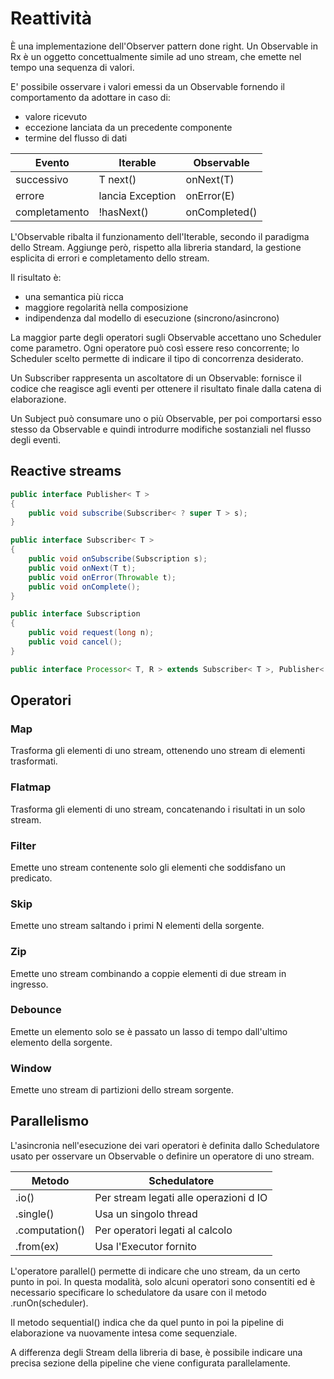 # Reattività

È una implementazione dell'Observer pattern done right. Un Observable in Rx è un oggetto concettualmente simile ad uno stream, che emette nel tempo una sequenza di valori.

E' possibile osservare i valori emessi da un Observable fornendo il comportamento da adottare in caso di:

*   valore ricevuto
*   eccezione lanciata da un precedente componente
*   termine del flusso di dati

| Evento        | Iterable         | Observable    |
| ------------- | ---------------- | ------------- |
| successivo    | T next()         | onNext(T)     |
| errore        | lancia Exception | onError(E)    |
| completamento | !hasNext()       | onCompleted() |

L'Observable ribalta il funzionamento dell'Iterable, secondo il paradigma dello Stream. Aggiunge però, rispetto alla libreria standard, la gestione esplicita di errori e completamento dello stream.

Il risultato è:

*   una semantica più ricca
*   maggiore regolarità nella composizione
*   indipendenza dal modello di esecuzione (sincrono/asincrono)

La maggior parte degli operatori sugli Observable accettano uno Scheduler come parametro. Ogni operatore può così essere reso concorrente; lo Scheduler scelto permette di indicare il tipo di concorrenza desiderato.

Un Subscriber rappresenta un ascoltatore di un Observable: fornisce il codice che reagisce agli eventi per ottenere il risultato finale dalla catena di elaborazione.

Un Subject può consumare uno o più Observable, per poi comportarsi esso stesso da Observable e quindi introdurre modifiche  sostanziali nel flusso degli eventi.

## Reactive streams

```java
public interface Publisher< T >
{
    public void subscribe(Subscriber< ? super T > s);
}

public interface Subscriber< T >
{
    public void onSubscribe(Subscription s);
    public void onNext(T t);
    public void onError(Throwable t);
    public void onComplete();
}

public interface Subscription
{
    public void request(long n);
    public void cancel();
}

public interface Processor< T, R > extends Subscriber< T >, Publisher< R >;
```

## Operatori

### Map

Trasforma gli elementi di uno stream, ottenendo uno stream di elementi trasformati.

### Flatmap

Trasforma gli elementi di uno stream, concatenando i risultati in un solo stream.

### Filter

Emette uno stream contenente solo gli elementi che soddisfano un predicato.

### Skip

Emette uno stream saltando i primi N elementi della sorgente.

### Zip

Emette uno stream combinando a coppie elementi di due stream in ingresso.

### Debounce

Emette un elemento solo se è passato un lasso di tempo dall'ultimo elemento della sorgente.

### Window

Emette uno stream di partizioni dello stream sorgente.

## Parallelismo

L'asincronia nell'esecuzione dei vari operatori è definita dallo Schedulatore usato per osservare un Observable o definire un operatore di uno stream.

| Metodo         | Schedulatore                           |
| -------------- | -------------------------------------- |
| .io()          | Per stream legati alle operazioni d IO |
| .single()      | Usa un singolo thread                  |
| .computation() | Per operatori legati al calcolo        |
| .from(ex)      | Usa l'Executor fornito                 |

L'operatore parallel() permette di indicare che uno stream, da un certo punto in poi. In questa modalità, solo alcuni operatori sono consentiti ed è necessario specificare lo schedulatore da usare con il metodo .runOn(scheduler).

Il metodo sequential() indica che da quel punto in poi la pipeline di elaborazione va nuovamente intesa come sequenziale.

A differenza degli Stream della libreria di base, è possibile indicare una precisa sezione della pipeline che viene configurata parallelamente.
